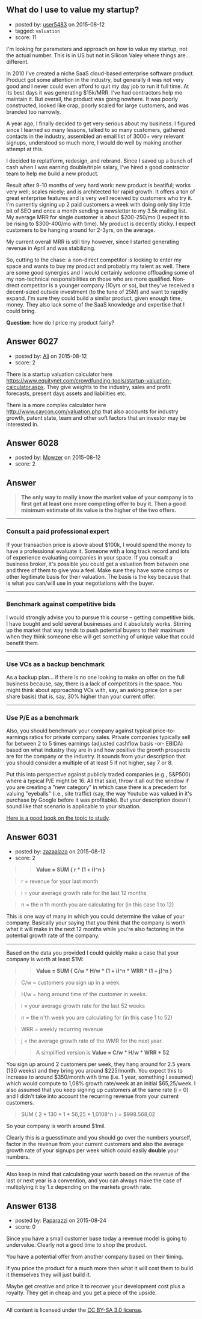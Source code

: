 ## What do I use to value my startup?

- posted by: [user5483](https://stackexchange.com/users/6775457/user5483) on 2015-08-12
- tagged: `valuation`
- score: 11

I'm looking for parameters and approach on how to value my startup, not the actual number.  This is in US but not in Silicon Valey where things are... different.

In 2010 I've created a niche SaaS cloud-based enterprise software product.  Product got some attention in the industry, but generally it was not very good and I never could even afford to quit my day job to run it full time.  At its best days it was generating $15k/MRR.  I've had contractors help me maintain it.  But overall, the product was going nowhere.  It was poorly constructed, looked like crap, poorly scaled for large customers, and was branded too narrowly.

A year ago, I finally decided to get very serious about my business.  I figured since I learned so many lessons, talked to so many customers, gathered contacts in the industry, assembled an email list of 3000+ very relevant signups, understood so much more, I would do well by making another attempt at this.  

I decided to replatform, redesign, and rebrand.  Since I saved up a bunch of cash when I was earning double/triple salary, I've hired a good contractor team to help me build a new product.

Result after 9-10 months of very hard work: new product is beatiful; works very well; scales nicely; and is architected for rapid growth.  It offers a ton of great enterprise features and is very well received by customers who try it.  I'm currently signing up 2 paid customers a week with doing only tiny little bit of SEO and once a month sending a newsletter to my 3.5k mailing list.  My average MRR for single customer is about $200-250/mo (I expect it to be rising to $300-400/mo with time).  My product is decently sticky.  I expect customers to be hanging around for 2-3yrs, on the average.

My current overall MRR is still tiny however, since I started generating revenue in April and was stabilizing.

So, cutting to the chase: a non-direct competitor is looking to enter my space and wants to buy my product and probably my talent as well.  There are some good synergies and I would certainly welcome offloading some of my non-technical responsibilities on those who are more qualified.  Non-drect competitor is a younger company (10yrs or so), but they've received a decent-sized outside investment (to the tune of 25M) and want to rapidly expand.  I'm sure they could build a similar product, given enough time, money.  They also lack some of the SaaS knowledge and expertise that I could bring.

**Question**: how do I price my product fairly?



## Answer 6027

- posted by: [Ali](https://stackexchange.com/users/2815644/ali) on 2015-08-12
- score: 2

There is a startup valuation calculator here https://www.equitynet.com/crowdfunding-tools/startup-valuation-calculator.aspx. They give weights to the industry, sales and profit forecasts, present days assets and liabilities etc. 

There is a more complex calculator here http://www.caycon.com/valuation.php that also accounts for industry growth, patent state, team and other soft factors that an investor may be interested in. 


## Answer 6028

- posted by: [Mowzer](https://stackexchange.com/users/1803081/mowzer) on 2015-08-12
- score: 2

<h2>Answer</h2>

<blockquote>
  <p><strong>The only way to really know the market value of your company is to first get at least one more competing offer to buy it. Then a good minimum estimate of its value is the higher of the two offers.</strong></p>
</blockquote>

<hr>

<h3>Consult a paid professional expert</h3>

<p>If your transaction price is above about $100k, I would spend the money to have a professional evaluate it. Someone with a long track record and lots of experience evaluating companies in your space. If you consult a business broker, it's possible you could get a valuation from between one and three of them to give you a feel. Make sure they have some comps or other legitimate basis for their valuation. The basis is the key because that is what you can/will use in your negotiations with the buyer.</p>

<hr>

<h3>Benchmark against competitive bids</h3>

<p>I would strongly advise you to pursue this course – getting competitive bids. I have bought and sold several businesses and it absolutely works. Stirring up the market that way tends to push potential buyers to their maximum when they think someone else will get something of unique value that could benefit them.</p>

<hr>

<h3>Use VCs as a backup benchmark</h3>

<p>As a backup plan... if there is no one looking to make an offer on the full business because, say, there is a lack of competitors in the space. You might think about approaching VCs with, say, an asking price (on a per share basis) that is, say, 30% higher than your current offer.</p>

<hr>

<h3>Use P/E as a benchmark</h3>

<p>Also, you should benchmark your company against typical price-to-earnings ratios for private company sales. Private companies typically sell for between 2 to 5 times earnings (adjusted cashflow basis -or- EBIDA) based on what industry they are in and how positive the growth prospects are for the company or the industry. It sounds from your description that you should consider a multiple of at least 5 if not higher, say 7 or 8.</p>

<p>Put this into perspective against publicly traded companies (e.g., S&amp;P500) where a typical P/E might be 16. All that said, throw it all out the window if you are creating a "new category" in which case there is a precedent for valuing "eyeballs" (i.e., site traffic) (say, the way Youtube was valued in it's purchase by Google before it was profitable). But your description doesn't sound like that scenario is applicable to your situation.</p>

<p><a href="https://books.google.com/books?id=p7YAwv-LUgEC&amp;pg=PA61&amp;lpg=PA61&amp;dq=adjusted%20cash%20flows%20to%20owners&amp;source=bl&amp;ots=7caV60p7MK&amp;sig=IVkUvK9MgwrLhmwkdU-WvaSH1YA&amp;hl=en&amp;sa=X&amp;ved=0CCUQ6AEwBGoVChMI5vThtuOixwIVliqICh1ObwDR#v=onepage&amp;q=adjusted%20cash%20flows%20to%20owners&amp;f=false" rel="nofollow">Here is a good book on the topic to study</a>.</p>



## Answer 6031

- posted by: [zazaalaza](https://stackexchange.com/users/4672194/zazaalaza) on 2015-08-12
- score: 2

>> **Value = SUM { r * (1 + i)^n }**

> r = revenue for your last month

> i = your average growth rate for the last 12 months

> n = the n'th month you are calculating for (in this case 1 to 12)

This is one way of many in which you could determine the value of your company. Basically your saying that you think that the company is worth what it will make in the next 12 months while you're also factoring in the potential growth rate of the company.

---
Based on the data you provided I could quickly make a case that your company is worth at least $1M:

>> **Value = SUM { C/w * H/w * (1 + i)^n * WRR * (1 + j)^n }**

> C/w = customers you sign up in a week.

> H/w = hang around time of the customer in weeks.

> i = your average growth rate for the last 52 weeks

> n = the n'th week you are calculating for (in this case 1 to 52)

> WRR = weekly recurring revenue

> j = the average growth rate of the WMR for the next year.

>> A simplified version is **Value = C/w * H/w  * WRR * 52**

You sign up around 2 customers per week, they hang around for 2.5 years (130 weeks) and they bring you around $225/month. You expect this to increase to around $350/month with time (i.e. 1 year, something I assumed) which would compute to 1,08% growth rate/week at an initial $65,25/week. I also assumed that you keep signing up customers at the same rate (i = 0) and I didn't take into account the recurring revenue from your current customers.

> SUM { 2 * 130 * 1 * 56,25 * 1,0108^n } = $998.568,02

So your company is worth around $1mil.

Clearly this is a guesstimate and you should go over the numbers yourself, factor in the revenue from your current customers and also the average growth rate of your signups per week which could easily **double** your numbers.

---

Also keep in mind that calculating your worth based on the revenue of the last or next year is a convention, and you can always make the case of multiplying it by 1.x depending on the markets growth rate.


## Answer 6138

- posted by: [Paparazzi](https://stackexchange.com/users/300272/paparazzi) on 2015-08-24
- score: 0

Since you have a small customer base today a revenue model is going to undervalue.  Clearly not a good time to shop the product.  

You have a potential offer from another company based on their timing.  

If you price the product for a much more then what it will cost them to build it themselves they will just build it.   

Maybe get creative and price it to recover your development cost plus a royalty.  They get in cheap and you get a piece of the upside. 



---

All content is licensed under the [CC BY-SA 3.0 license](https://creativecommons.org/licenses/by-sa/3.0/).
